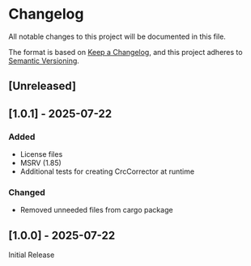 # Changelog

All notable changes to this project will be documented in this file.

The format is based on [Keep a Changelog](https://keepachangelog.com/en/1.1.0/),
and this project adheres to [Semantic Versioning](https://semver.org/spec/v2.0.0.html).

## [Unreleased]

## [1.0.1] - 2025-07-22

### Added

* License files
* MSRV (1.85)
* Additional tests for creating CrcCorrector at runtime

### Changed

* Removed unneeded files from cargo package

## [1.0.0] - 2025-07-22

Initial Release
